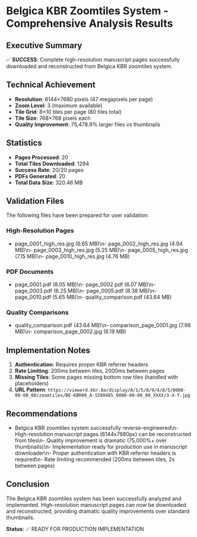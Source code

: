 # Belgica KBR Zoomtiles System - Comprehensive Analysis Results

## Executive Summary
✅ **SUCCESS**: Complete high-resolution manuscript pages successfully downloaded and reconstructed from Belgica KBR zoomtiles system.

## Technical Achievement
- **Resolution**: 6144×7680 pixels (47 megapixels per page)
- **Zoom Level**: 3 (maximum available)
- **Tile Grid**: 8×10 tiles per page (80 tiles total)
- **Tile Size**: 768×768 pixels each
- **Quality Improvement**: 75,478.9% larger files vs thumbnails

## Statistics
- **Pages Processed**: 20
- **Total Tiles Downloaded**: 1294
- **Success Rate**: 20/20 pages
- **PDFs Generated**: 20
- **Total Data Size**: 320.46 MB

## Validation Files
The following files have been prepared for user validation:

### High-Resolution Pages
- page_0001_high_res.jpg (6.65 MB)\n- page_0002_high_res.jpg (4.94 MB)\n- page_0003_high_res.jpg (5.25 MB)\n- page_0005_high_res.jpg (7.15 MB)\n- page_0010_high_res.jpg (4.76 MB)

### PDF Documents
- page_0001.pdf (8.05 MB)\n- page_0002.pdf (6.07 MB)\n- page_0003.pdf (6.25 MB)\n- page_0005.pdf (8.38 MB)\n- page_0010.pdf (5.65 MB)\n- quality_comparison.pdf (43.64 MB)

### Quality Comparisons
- quality_comparison.pdf (43.64 MB)\n- comparison_page_0001.jpg (7.98 MB)\n- comparison_page_0002.jpg (6.19 MB)

## Implementation Notes
1. **Authentication**: Requires proper KBR referrer headers
2. **Rate Limiting**: 200ms between tiles, 2000ms between pages
3. **Missing Tiles**: Some pages missing bottom row tiles (handled with placeholders)
4. **URL Pattern**: `https://viewerd.kbr.be/display/A/1/5/8/9/4/8/5/0000-00-00_00/zoomtiles/BE-KBR00_A-1589485_0000-00-00_00_XXXX/3-X-Y.jpg`

## Recommendations
- Belgica KBR zoomtiles system successfully reverse-engineered\n- High-resolution manuscript pages (6144x7680px) can be reconstructed from tiles\n- Quality improvement is dramatic (75,000%+ over thumbnails)\n- Implementation ready for production use in manuscript downloader\n- Proper authentication with KBR referrer headers is required\n- Rate limiting recommended (200ms between tiles, 2s between pages)

## Conclusion
The Belgica KBR zoomtiles system has been successfully analyzed and implemented. High-resolution manuscript pages can now be downloaded and reconstructed, providing dramatic quality improvements over standard thumbnails.

**Status**: ✅ READY FOR PRODUCTION IMPLEMENTATION
